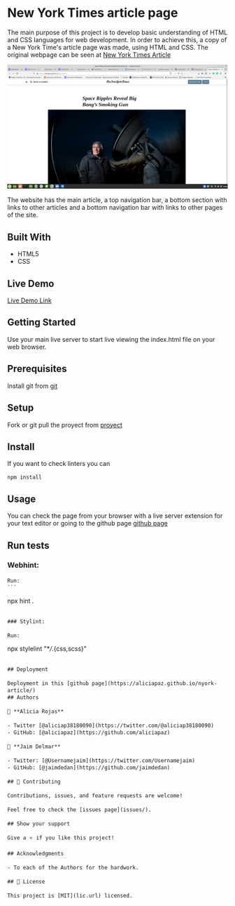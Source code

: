 # New York Times article page

The main purpose of this project is to develop basic understanding of HTML and CSS languages for web development. In order to achieve this, a copy of a New York Time's article page was made, using HTML and CSS.
The original webpage can be seen at [New York Times Article](https://www.nytimes.com/2014/03/18/science/space/detection-of-waves-in-space-buttresses-landmark-theory-of-big-bang.html?_r=0#)

![screenshot](./app_screenshot.png)

The website has the main article, a top navigation bar, a bottom section with links to other articles and a bottom navigation bar with links to other pages of the site.

## Built With

- HTML5
- CSS

## Live Demo

[Live Demo Link](https://livedemo.com)

## Getting Started

Use your main live server to start live viewing the index.html file on your web browser.

## Prerequisites

Install git from [git](https://git-scm.com/)

## Setup

Fork or git pull the proyect from [proyect](https://github.com/aliciapaz/nyork-article.git)

## Install

If you want to check linters you can

```
npm install
```

## Usage

You can check the page from your browser with a live server extension for your text editor or going to the github page [github page](https://aliciapaz.github.io/nyork-article/)

## Run tests

### Webhint:

    Run:
    ```

npx hint .

```

### Stylint:

Run:
```

npx stylelint "\*_/_.{css,scss}"

```

## Deployment

Deployment in this [github page](https://aliciapaz.github.io/nyork-article/)
## Authors

👤 **Alicia Rojas**

- Twitter [@aliciap38180090](https://twitter.com/@aliciap38180090)
- GitHub: [@aliciapaz](https://github.com/aliciapaz)

👤 **Jaim Delmar**

- Twitter: [@Usernamejaim](https://twitter.com/Usernamejaim)
- GitHub: [@jaimdedan](https://github.com/jaimdedan)

## 🤝 Contributing

Contributions, issues, and feature requests are welcome!

Feel free to check the [issues page](issues/).

## Show your support

Give a ⭐️ if you like this project!

## Acknowledgments

- To each of the Authors for the hardwork.

## 📝 License

This project is [MIT](lic.url) licensed.
```


